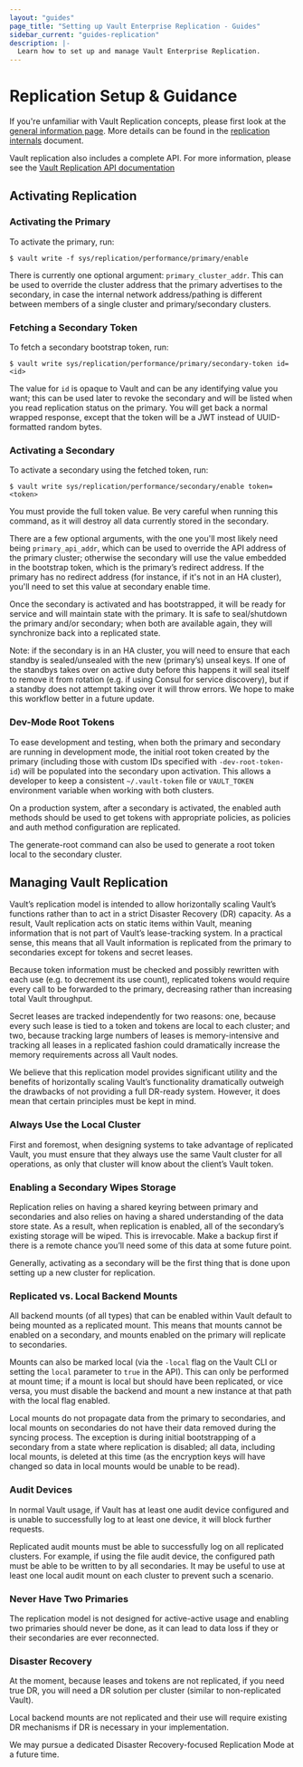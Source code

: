 ```yaml
---
layout: "guides"
page_title: "Setting up Vault Enterprise Replication - Guides"
sidebar_current: "guides-replication"
description: |-
  Learn how to set up and manage Vault Enterprise Replication.
---
```


# Replication Setup &amp; Guidance

If you're unfamiliar with Vault Replication concepts, please first look at the
[general information page](/docs/vault-enterprise/replication/index.html). More
details can be found in the
[replication internals](/docs/internals/replication.html) document.

Vault replication also includes a complete API. For more information, please see
the [Vault Replication API documentation](/api/system/replication.html)


## Activating Replication

### Activating the Primary

To activate the primary, run:


    $ vault write -f sys/replication/performance/primary/enable


There is currently one optional argument: `primary_cluster_addr`. This can be
used to override the cluster address that the primary advertises to the
secondary, in case the internal network address/pathing is different between
members of a single cluster and primary/secondary clusters.

### Fetching a Secondary Token

To fetch a secondary bootstrap token, run:


    $ vault write sys/replication/performance/primary/secondary-token id=<id>


The value for `id` is opaque to Vault and can be any identifying value you want;
this can be used later to revoke the secondary and will be listed when you read
replication status on the primary. You will get back a normal wrapped response,
except that the token will be a JWT instead of UUID-formatted random bytes.

### Activating a Secondary

To activate a secondary using the fetched token, run:


    $ vault write sys/replication/performance/secondary/enable token=<token>


You must provide the full token value. Be very careful when running this
command, as it will destroy all data currently stored in the secondary.

There are a few optional arguments, with the one you'll most likely need being
`primary_api_addr`, which can be used to override the API address of the
primary cluster; otherwise the secondary will use the value embedded in the
bootstrap token, which is the primary’s redirect address. If the primary has no
redirect address (for instance, if it's not in an HA cluster), you'll need to
set this value at secondary enable time.

Once the secondary is activated and has bootstrapped, it will be ready for
service and will maintain state with the primary. It is safe to seal/shutdown
the primary and/or secondary; when both are available again, they will
synchronize back into a replicated state.

Note: if the secondary is in an HA cluster, you will need to ensure that each
standby is sealed/unsealed with the new (primary’s) unseal keys. If one of the
standbys takes over on active duty before this happens it will seal itself to
remove it from rotation (e.g. if using Consul for service discovery), but if a
standby does not attempt taking over it will throw errors. We hope to make this
workflow better in a future update.

### Dev-Mode Root Tokens

To ease development and testing, when both the primary and secondary are
running in development mode, the initial root token created by the primary
(including those with custom IDs specified with `-dev-root-token-id`) will be
populated into the secondary upon activation. This allows a developer to keep a
consistent `~/.vault-token` file or `VAULT_TOKEN` environment variable when
working with both clusters.

On a production system, after a secondary is activated, the enabled
auth methods should be used to get tokens with appropriate policies,
as policies and auth method configuration are replicated.

The generate-root command can also be used to generate a root token local to
the secondary cluster.

## Managing Vault Replication

Vault’s replication model is intended to allow horizontally scaling Vault’s
functions rather than to act in a strict Disaster Recovery (DR) capacity. As a
result, Vault replication acts on static items within Vault, meaning
information that is not part of Vault’s lease-tracking system. In a practical
sense, this means that all Vault information is replicated from the primary to
secondaries except for tokens and secret leases.

Because token information must be checked and possibly rewritten with each use
(e.g. to decrement its use count), replicated tokens would require every call
to be forwarded to the primary, decreasing rather than increasing total Vault
throughput.

Secret leases are tracked independently for two reasons: one, because every
such lease is tied to a token and tokens are local to each cluster; and two,
because tracking large numbers of leases is memory-intensive and tracking all
leases in a replicated fashion could dramatically increase the memory
requirements across all Vault nodes.

We believe that this replication model provides significant utility and the
benefits of horizontally scaling Vault’s functionality dramatically outweigh
the drawbacks of not providing a full DR-ready system.  However, it does mean
that certain principles must be kept in mind.

### Always Use the Local Cluster

First and foremost, when designing systems to take advantage of replicated
Vault, you must ensure that they always use the same Vault cluster for all
operations, as only that cluster will know about the client’s Vault token.

### Enabling a Secondary Wipes Storage

Replication relies on having a shared keyring between primary and secondaries
and also relies on having a shared understanding of the data store state. As a
result, when replication is enabled, all of the secondary’s existing storage
will be wiped. This is irrevocable. Make a backup first if there is a remote
chance you’ll need some of this data at some future point.

Generally, activating as a secondary will be the first thing that is done upon
setting up a new cluster for replication.

### Replicated vs. Local Backend Mounts

All backend mounts (of all types) that can be enabled within Vault default to
being mounted as a replicated mount. This means that mounts cannot be enabled
on a secondary, and mounts enabled on the primary will replicate to
secondaries.

Mounts can also be marked local (via the `-local` flag on the Vault CLI or
setting the `local` parameter to `true` in the API). This can only be performed
at mount time; if a mount is local but should have been replicated, or vice
versa, you must disable the backend and mount a new instance at that path with
the local flag enabled.

Local mounts do not propagate data from the primary to secondaries, and local
mounts on secondaries do not have their data removed during the syncing
process. The exception is during initial bootstrapping of a secondary from a
state where replication is disabled; all data, including local mounts, is
deleted at this time (as the encryption keys will have changed so data in local
mounts would be unable to be read).

### Audit Devices

In normal Vault usage, if Vault has at least one audit device configured and
is unable to successfully log to at least one device, it will block further
requests.

Replicated audit mounts must be able to successfully log on all replicated
clusters. For example, if using the file audit device, the configured path must
be able to be written to by all secondaries. It may be useful to use at least
one local audit mount on each cluster to prevent such a scenario.

### Never Have Two Primaries

The replication model is not designed for active-active usage and enabling two
primaries should never be done, as it can lead to data loss if they or their
secondaries are ever reconnected.

### Disaster Recovery

At the moment, because leases and tokens are not replicated, if you need true
DR, you will need a DR solution per cluster (similar to non-replicated Vault).

Local backend mounts are not replicated and their use will require existing DR
mechanisms if DR is necessary in your implementation.

We may pursue a dedicated Disaster Recovery-focused Replication Mode at a
future time.
